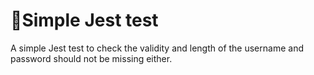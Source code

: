 # 👀Simple Jest test
A simple Jest test to check the validity and length of the username and password should not be missing either.
